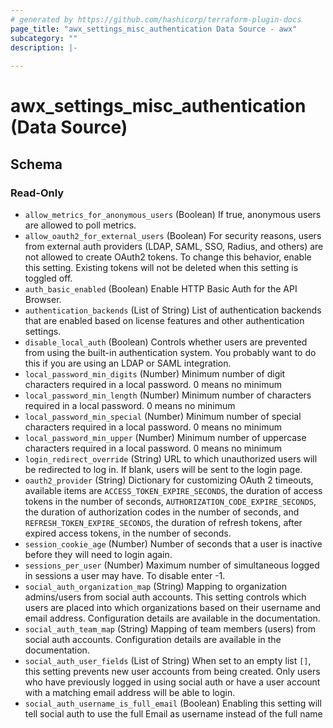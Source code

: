 ```yaml
---
# generated by https://github.com/hashicorp/terraform-plugin-docs
page_title: "awx_settings_misc_authentication Data Source - awx"
subcategory: ""
description: |-
  
---
```


# awx_settings_misc_authentication (Data Source)





<!-- schema generated by tfplugindocs -->
## Schema

### Read-Only

- `allow_metrics_for_anonymous_users` (Boolean) If true, anonymous users are allowed to poll metrics.
- `allow_oauth2_for_external_users` (Boolean) For security reasons, users from external auth providers (LDAP, SAML, SSO, Radius, and others) are not allowed to create OAuth2 tokens. To change this behavior, enable this setting. Existing tokens will not be deleted when this setting is toggled off.
- `auth_basic_enabled` (Boolean) Enable HTTP Basic Auth for the API Browser.
- `authentication_backends` (List of String) List of authentication backends that are enabled based on license features and other authentication settings.
- `disable_local_auth` (Boolean) Controls whether users are prevented from using the built-in authentication system. You probably want to do this if you are using an LDAP or SAML integration.
- `local_password_min_digits` (Number) Minimum number of digit characters required in a local password. 0 means no minimum
- `local_password_min_length` (Number) Minimum number of characters required in a local password. 0 means no minimum
- `local_password_min_special` (Number) Minimum number of special characters required in a local password. 0 means no minimum
- `local_password_min_upper` (Number) Minimum number of uppercase characters required in a local password. 0 means no minimum
- `login_redirect_override` (String) URL to which unauthorized users will be redirected to log in.  If blank, users will be sent to the login page.
- `oauth2_provider` (String) Dictionary for customizing OAuth 2 timeouts, available items are `ACCESS_TOKEN_EXPIRE_SECONDS`, the duration of access tokens in the number of seconds, `AUTHORIZATION_CODE_EXPIRE_SECONDS`, the duration of authorization codes in the number of seconds, and `REFRESH_TOKEN_EXPIRE_SECONDS`, the duration of refresh tokens, after expired access tokens, in the number of seconds.
- `session_cookie_age` (Number) Number of seconds that a user is inactive before they will need to login again.
- `sessions_per_user` (Number) Maximum number of simultaneous logged in sessions a user may have. To disable enter -1.
- `social_auth_organization_map` (String) Mapping to organization admins/users from social auth accounts. This setting
controls which users are placed into which organizations based on their
username and email address. Configuration details are available in the
documentation.
- `social_auth_team_map` (String) Mapping of team members (users) from social auth accounts. Configuration
details are available in the documentation.
- `social_auth_user_fields` (List of String) When set to an empty list `[]`, this setting prevents new user accounts from being created. Only users who have previously logged in using social auth or have a user account with a matching email address will be able to login.
- `social_auth_username_is_full_email` (Boolean) Enabling this setting will tell social auth to use the full Email as username instead of the full name
